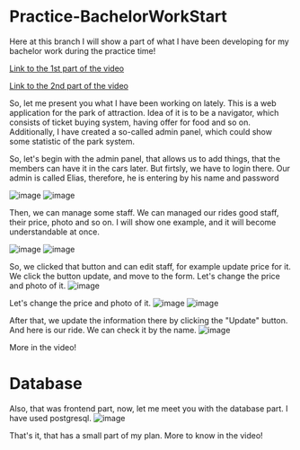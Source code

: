 # Practice-BachelorWorkStart
Here at this branch I will show a part of what I have been developing for my bachelor work during the practice time!

[Link to the 1st part of the video](https://www.youtube.com/watch?v=xGfcIoN01y0&ab_channel=RodionRodion)

[Link to the 2nd part of the video](https://www.youtube.com/watch?v=xGfcIoN01y0&ab_channel=RodionRodion)

So, let me present you what I have been working on lately. This is a web application for the park of attraction. Idea of it is to be a navigator, which consists of ticket buying system, having offer for food and so on. Additionally, I have created a so-called admin panel, which could show some statistic of the park system.

So, let's begin with the admin panel, that allows us to add things, that the members can have it in the cars later. But firtsly, we have to login there. Our admin is called Elias, therefore, he is entering by his name and password

![image](https://github.com/user-attachments/assets/1015ac77-c038-4ce6-b511-ce6c82866c93)
![image](https://github.com/user-attachments/assets/5cf8b146-379a-4eb7-bdb6-02b272c07389)

Then, we can manage some staff. We can managed our rides good staff, their price, photo and so on. I will show one example, and it will become understandable at once.

![image](https://github.com/user-attachments/assets/15988ab8-0632-4053-9231-0dd3903ea36b)
![image](https://github.com/user-attachments/assets/bd6a285e-0bb1-4073-b84b-f9aec85a37b1)

So, we clicked that button and can edit staff, for example update price for it. We click the button update, and move to the form. Let's change the price and photo of it.
![image](https://github.com/user-attachments/assets/4b180458-6d6f-4a3c-92ff-c1f81cb5ab6e)

Let's change the price and photo of it.
![image](https://github.com/user-attachments/assets/be0c9754-52da-47dc-9387-3ebebf5a416d)
![image](https://github.com/user-attachments/assets/c1b8a3e0-5eba-4b79-83f2-6a33a7432ae4)

After that, we update the information there by clicking the "Update" button. And here is our ride. We can check it by the name.
![image](https://github.com/user-attachments/assets/6253431b-a4a1-4e68-aecb-0214b4c433e8)

More in the video!

# Database
Also, that was frontend part, now, let me meet you with the database part. I have used postgresql.
![image](https://github.com/user-attachments/assets/3cacf56c-f990-4d0b-9e2b-8dd384696689)


That's it, that has a small part of my plan. More to know in the video!
